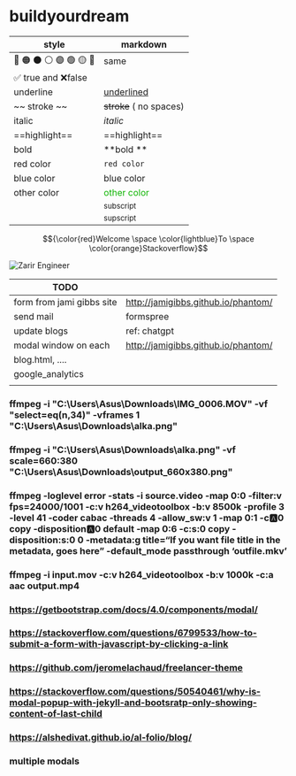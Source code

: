 # buildyourdream

| style                   | markdown                               |
|-------------------------|----------------------------------------|
| 🔴 🟠 ⚫ ⚪ 🟣 🟢 🟡 🔵 	 | same                                   |
| ✅ true and ❌false       |                                        |
| underline 	             | <ins>underlined</ins>                  |
| ~~ stroke ~~ 	          | ~~stroke~~ ( no spaces)                |
| italic                  | 	         *italic*                     |
| ==highlight== 	         | ==highlight==                          |
| bold 	                  | **bold **                              |
| red color 	             | `red color`                            |
| blue color 	            | <a>blue color</a>                      |
| other color 	           | <font color=#0fb503>other color</font> |
| <sub></sub>             | <sub>subscript</sub>                   |
| <sup></sup>             | <sup>supscript</sup>                   |

$${\color{red}Welcome \space \color{lightblue}To \space \color{orange}Stackoverflow}$$

![Zarir Engineer](https://zarirengineer.github.io/buildyourdream/assets/images/zarir.png)

| TODO                      |                                     |
|---------------------------|-------------------------------------|
| form from jami gibbs site | http://jamigibbs.github.io/phantom/ |
| send mail                 | formspree                           |
| update blogs              | ref: chatgpt                        |
| modal window on each      | http://jamigibbs.github.io/phantom/ |
| blog.html, ....           |                                     |
| google_analytics          |                                     |
|                           |                                     |

### ffmpeg -i "C:\Users\Asus\Downloads\IMG_0006.MOV" -vf "select=eq(n\,34)" -vframes 1 "C:\Users\Asus\Downloads\alka.png"

### ffmpeg -i "C:\Users\Asus\Downloads\alka.png" -vf scale=660:380 "C:\Users\Asus\Downloads\output_660x380.png"

### ffmpeg -loglevel error -stats -i source.video -map 0:0 -filter:v fps\=24000/1001 -c:v h264_videotoolbox -b:v 8500k -profile 3 -level 41 -coder cabac -threads 4 -allow_sw:v 1 -map 0:1 -c:a:0 copy -disposition:a:0 default -map 0:6 -c:s:0 copy -disposition:s:0 0 -metadata:g title\=“If you want file title in the metadata, goes here” -default_mode passthrough ‘outfile.mkv’

### ffmpeg -i input.mov -c:v h264_videotoolbox -b:v 1000k -c:a aac output.mp4

### https://getbootstrap.com/docs/4.0/components/modal/

### https://stackoverflow.com/questions/6799533/how-to-submit-a-form-with-javascript-by-clicking-a-link

### https://github.com/jeromelachaud/freelancer-theme

### https://stackoverflow.com/questions/50540461/why-is-modal-popup-with-jekyll-and-bootsratp-only-showing-content-of-last-child

### https://alshedivat.github.io/al-folio/blog/


### multiple modals
